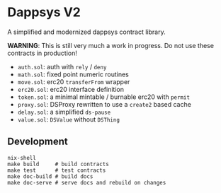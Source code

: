 # Dappsys V2

A simplified and modernized dappsys contract library.

**WARNING**: This is still very much a work in progress. Do not use these contracts in production!

- `auth.sol`: auth with `rely` / `deny`
- `math.sol`: fixed point numeric routines
- `move.sol`: erc20 `transferFrom` wrapper
- `erc20.sol`: erc20 interface definition
- `token.sol`: a minimal mintable / burnable erc20 with `permit`
- `proxy.sol`: DSProxy rewritten to use a `create2` based cache
- `delay.sol`: a simplified `ds-pause`
- `value.sol`: `DSValue` without `DSThing`

## Development

```
nix-shell
make build     # build contracts
make test      # test contracts
make doc-build # build docs
make doc-serve # serve docs and rebuild on changes
```
